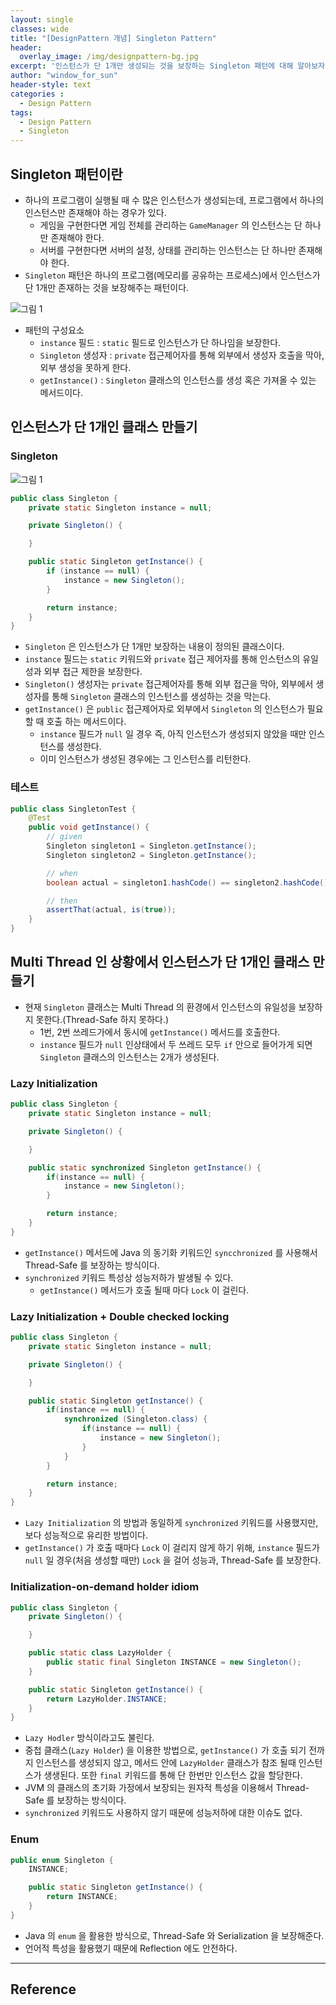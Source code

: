```yaml
--- 
layout: single
classes: wide
title: "[DesignPattern 개념] Singleton Pattern"
header:
  overlay_image: /img/designpattern-bg.jpg
excerpt: '인스턴스가 단 1개만 생성되는 것을 보장하는 Singleton 패턴에 대해 알아보자'
author: "window_for_sun"
header-style: text
categories :
  - Design Pattern
tags:
  - Design Pattern
  - Singleton
---  
```


## Singleton 패턴이란
- 하나의 프로그램이 실행될 때 수 많은 인스턴스가 생성되는데, 프로그램에서 하나의 인스턴스만 존재해야 하는 경우가 있다. 
	- 게임을 구현한다면 게임 전체를 관리하는 `GameManager` 의 인스턴스는 단 하나만 존재해야 한다.
	- 서버를 구현한다면 서버의 설정, 상태를 관리하는 인스턴스는 단 하나만 존재해야 한다.
- `Singleton` 패턴은 하나의 프로그램(메모리를 공유하는 프로세스)에서 인스턴스가 단 1개만 존재하는 것을 보장해주는 패턴이다.


![그림 1]({{site.baseurl}}/img/designpattern/2/concept_singleton_1.png)

- 패턴의 구성요소
	- `instance` 필드 : `static` 필드로 인스턴스가 단 하나임을 보장한다.
	- `Singleton` 생성자 : `private` 접근제어자를 통해 외부에서 생성자 호출을 막아, 외부 생성을 못하게 한다.
	- `getInstance()` : `Singleton` 클래스의 인스턴스를 생성 혹은 가져올 수 있는 메서드이다.
	
## 인스턴스가 단 1개인 클래스 만들기

### Singleton

![그림 1]({{site.baseurl}}/img/designpattern/2/concept_singleton_1.png)

```java
public class Singleton {
    private static Singleton instance = null;

    private Singleton() {

    }

    public static Singleton getInstance() {
        if (instance == null) {
            instance = new Singleton();
        }

        return instance;
    }
}
```  

- `Singleton` 은 인스턴스가 단 1개만 보장하는 내용이 정의된 클래스이다.
- `instance` 필드는 `static` 키워드와 `private` 접근 제어자를 통해 인스턴스의 유일성과 외부 접근 제한을 보장한다.
- `Singleton()` 생성자는 `private` 접근제어자를 통해 외부 접근을 막아, 외부에서 생성자를 통해 `Singleton` 클래스의 인스턴스를 생성하는 것을 막는다.
- `getInstance()` 은 `public` 접근제어자로 외부에서 `Singleton` 의 인스턴스가 필요할 때 호출 하는 메서드이다.
	- `instance` 필드가 `null` 일 경우 즉, 아직 인스턴스가 생성되지 않았을 때만 인스턴스를 생성한다.
	- 이미 인스턴스가 생성된 경우에는 그 인스턴스를 리턴한다.

### 테스트

```java
public class SingletonTest {
    @Test
    public void getInstance() {
        // given
        Singleton singleton1 = Singleton.getInstance();
        Singleton singleton2 = Singleton.getInstance();

        // when
        boolean actual = singleton1.hashCode() == singleton2.hashCode();

        // then
        assertThat(actual, is(true));
    }
}
```  

## Multi Thread 인 상황에서 인스턴스가 단 1개인 클래스 만들기
- 현재 `Singleton` 클래스는 Multi Thread 의 환경에서 인스턴스의 유일성을 보장하지 못한다.(Thread-Safe 하지 못하다.)
	- 1번, 2번 쓰레드가에서 동시에 `getInstance()` 메서드를 호출한다.
	- `instance` 필드가 `null` 인상태에서 두 쓰레드 모두 `if` 안으로 들어가게 되면 `Singleton` 클래스의 인스턴스는 2개가 생성된다.

### Lazy Initialization

```java
public class Singleton {
    private static Singleton instance = null;

    private Singleton() {

    }

    public static synchronized Singleton getInstance() {
        if(instance == null) {
            instance = new Singleton();
        }

        return instance;
    }
}
```  

- `getInstance()` 메서드에 Java 의 동기화 키워드인 `syncchronized` 를 사용해서 Thread-Safe 를 보장하는 방식이다.
- `synchronized` 키워드 특성상 성능저하가 발생될 수 있다.
	- `getInstance()` 메서드가 호출 될때 마다 `Lock` 이 걸린다.

### Lazy Initialization + Double checked locking

```java
public class Singleton {
    private static Singleton instance = null;

    private Singleton() {

    }

    public static Singleton getInstance() {
        if(instance == null) {
            synchronized (Singleton.class) {
                if(instance == null) {
                    instance = new Singleton();
                }
            }
        }

        return instance;
    }
}
```  

- `Lazy Initialization` 의 방법과 동일하게 `synchronized` 키워드를 사용했지만, 보다 성능적으로 유리한 방법이다.
- `getInstance()` 가 호출 때마다 `Lock` 이 걸리지 않게 하기 위해, `instance` 필드가 `null` 일 경우(처음 생성할 때만) `Lock` 을 걸어 성능과, Thread-Safe 를 보장한다.


### Initialization-on-demand holder idiom

```java
public class Singleton {
    private Singleton() {

    }

    public static class LazyHolder {
        public static final Singleton INSTANCE = new Singleton();
    }

    public static Singleton getInstance() {
        return LazyHolder.INSTANCE;
    }
}
```  

- `Lazy Hodler` 방식이라고도 불린다.
- 중첩 클래스(`Lazy Holder`) 을 이용한 방법으로, `getInstance()` 가 호출 되기 전까지 인스턴스를 생성되지 않고, 메서드 안에 `LazyHolder` 클래스가 참조 될때 인스턴스가 생생된다. 또한 `final` 키워드를 통해 단 한번만 인스턴스 값을 할당한다.
- JVM 의 클래스의 초기화 가정에서 보장되는 원자적 특성을 이용해서 Thread-Safe 를 보장하는 방식이다.
- `synchronized` 키워드도 사용하지 않기 때문에 성능저하에 대한 이슈도 없다.


### Enum

```java
public enum Singleton {
    INSTANCE;

    public static Singleton getInstance() {
        return INSTANCE;
    }
}
```  

- Java 의 `enum` 을 활용한 방식으로, Thread-Safe 와 Serialization 을 보장해준다.
- 언어적 특성을 활용했기 때문에 Reflection 에도 안전하다.


---
## Reference

	